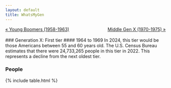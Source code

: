 ```yaml
---
layout: default
title: WhatsMyGen
---
```

<div style="overflow: hidden"><a href="/WhatsMyGen/generations/boomer-young.html" class="previous" style="float: left !important">&laquo; Young Boomers (1958-1963)</a><a href="/WhatsMyGen/generations/genx-middle.html" class="next" style="float: right !important">Middle Gen X (1970-1975) &raquo;</a></div>
<br>
### Generation X: First tier
#### 1964 to 1969
In 2024, this tier would be those Americans between 55 and 60 years old. The U.S. Census Bureau estimates that there were 24,733,265 people in this tier in 2022. This represents a decline from the next oldest tier.

### People

{% include table.html %}
